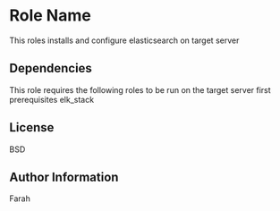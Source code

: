 Role Name
=========

This roles installs and configure elasticsearch on target server

Dependencies
------------

This role requires the following roles to be run on the target server first
prerequisites
elk_stack

License
-------

BSD

Author Information
------------------

Farah
